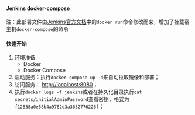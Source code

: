 #### Jenkins docker-compose

注：此部署文件由[Jenkins官方文档](https://www.jenkins.io/zh/doc/book/installing/#docker)中的`docker run`命令修改而来，增加了挂载宿主机`docker-compose`的命令

#### 快速开始

1. 环境准备
   - Docker
   - Docker Compose
2. 启动服务：执行`docker-compose up -d`来自动拉取镜像和部署；
3. 访问服务： [http://localhost:8080](http://localhost:8080/)；
4. 执行`docker logs -f jenkins`或者在持久化目录执行`cat secrets/initialAdminPassword`查看密钥，格式为`f12838a0e58b4a9782d3a3632776226f`；
